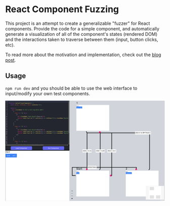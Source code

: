 # React Component Fuzzing

This project is an attempt to create a generalizable "fuzzer" for React components. Provide the code for a simple component, and automatically generate a visualization of all of the component's states (rendered DOM) and the interactions taken to traverse between them (input, button clicks, etc).

To read more about the motivation and implementation, check out the [blog post](https://trevo.rs/gui-fuzzer).

## Usage

`npm run dev` and you should be able to use the web interface to input/modify your own test components.

![Example Visualization](/full-page.png)